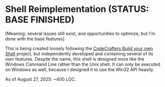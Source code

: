 
# Shell Reimplementation (STATUS: BASE FINISHED)
[Meaning: several issues still exist, and opportunities to optimize, but I'm done with the base features]

This is being created loosely following the [CodeCrafters Build your own Shell](https://app.codecrafters.io/courses/shell/overview) project, but independently developed and containing several of its own features. Despite the name, this shell is designed more like the Windows Command Line rather than the Unix shell. It can only be executed on Windows as well, because I designed it to use the Win32 API heavily. 

As of August 27, 2025: ~400 LOC.

